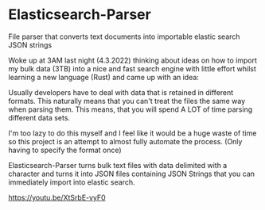 # Elasticsearch-Parser
File parser that converts text documents into importable elastic search JSON strings

Woke up at 3AM last night (4.3.2022) thinking about ideas on how to import my bulk data (3TB) into a nice and fast search engine with little effort whilst learning a new language (Rust) and came up with an idea:

Usually developers have to deal with data that is retained in different formats. This naturally means that you can't treat the files the same way when parsing them. 
This means, that you will spend A LOT of time parsing different data sets.

I'm too lazy to do this myself and I feel like it would be a huge waste of time so this project is an attempt to almost fully automate the process. (Only having to specify the format once)

Elasticsearch-Parser turns bulk text files with data delimited with a character and turns it into JSON files containing JSON Strings that you can immediately import into elastic search.

https://youtu.be/XtSrbE-vyF0


